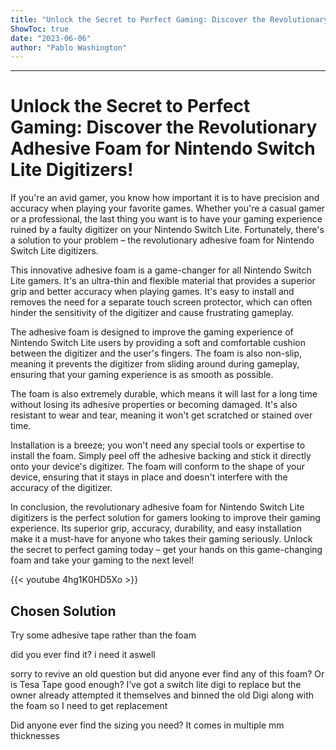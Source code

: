 ```yaml
---
title: "Unlock the Secret to Perfect Gaming: Discover the Revolutionary Adhesive Foam for Nintendo Switch Lite Digitizers!"
ShowToc: true 
date: "2023-06-06"
author: "Pablo Washington"
---
```

*****
# Unlock the Secret to Perfect Gaming: Discover the Revolutionary Adhesive Foam for Nintendo Switch Lite Digitizers!

If you're an avid gamer, you know how important it is to have precision and accuracy when playing your favorite games. Whether you're a casual gamer or a professional, the last thing you want is to have your gaming experience ruined by a faulty digitizer on your Nintendo Switch Lite. Fortunately, there's a solution to your problem – the revolutionary adhesive foam for Nintendo Switch Lite digitizers.

This innovative adhesive foam is a game-changer for all Nintendo Switch Lite gamers. It's an ultra-thin and flexible material that provides a superior grip and better accuracy when playing games. It's easy to install and removes the need for a separate touch screen protector, which can often hinder the sensitivity of the digitizer and cause frustrating gameplay.

The adhesive foam is designed to improve the gaming experience of Nintendo Switch Lite users by providing a soft and comfortable cushion between the digitizer and the user's fingers. The foam is also non-slip, meaning it prevents the digitizer from sliding around during gameplay, ensuring that your gaming experience is as smooth as possible.

The foam is also extremely durable, which means it will last for a long time without losing its adhesive properties or becoming damaged. It's also resistant to wear and tear, meaning it won't get scratched or stained over time.

Installation is a breeze; you won't need any special tools or expertise to install the foam. Simply peel off the adhesive backing and stick it directly onto your device's digitizer. The foam will conform to the shape of your device, ensuring that it stays in place and doesn't interfere with the accuracy of the digitizer.

In conclusion, the revolutionary adhesive foam for Nintendo Switch Lite digitizers is the perfect solution for gamers looking to improve their gaming experience. Its superior grip, accuracy, durability, and easy installation make it a must-have for anyone who takes their gaming seriously. Unlock the secret to perfect gaming today – get your hands on this game-changing foam and take your gaming to the next level!

{{< youtube 4hg1K0HD5Xo >}} 



## Chosen Solution
 Try some adhesive tape rather than the foam

 did you ever find it? i need it aswell

 sorry to revive an old question but did anyone ever find any of this foam? Or is Tesa Tape good enough? I’ve got a switch lite digi to replace but the owner already attempted it themselves and binned the old Digi along with the foam so I need to get replacement

 Did anyone ever find the sizing you need? It comes in multiple mm thicknesses




